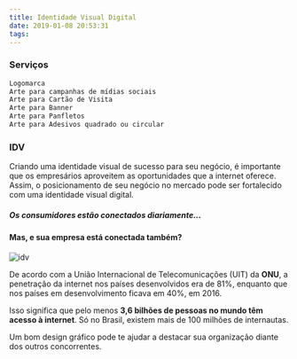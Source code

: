 ```yaml
---
title: Identidade Visual Digital
date: 2019-01-08 20:53:31
tags:
---
```

### Serviços

``` bash
Logomarca
Arte para campanhas de mídias sociais
Arte para Cartão de Visita
Arte para Banner
Arte para Panfletos
Arte para Adesivos quadrado ou circular
```

### IDV

Criando uma identidade visual de sucesso para seu negócio, é importante que os empresários aproveitem as oportunidades que a internet oferece. Assim, o posicionamento de seu negócio no mercado pode ser fortalecido com uma identidade visual digital.


##### Os consumidores estão conectados diariamente...
#### Mas, e sua empresa está conectada também?

![idv](idv-05.gif)

De acordo com a União Internacional de Telecomunicações (UIT) da **ONU**, a penetração da internet nos países desenvolvidos era de 81%, enquanto que nos países em desenvolvimento ficava em 40%, em 2016.

Isso significa que pelo menos **3,6 bilhões de pessoas no mundo têm acesso à internet**. Só no Brasil, existem mais de 100 milhões de internautas.

Um bom design gráfico pode te ajudar a destacar sua organização diante dos outros concorrentes.

